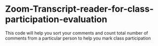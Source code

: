 # Zoom-Transcript-reader-for-class-participation-evaluation
This code will help you sort your comments and count total number of comments from a particular person to help you mark class participation
